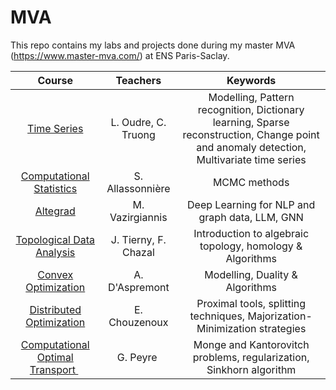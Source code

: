 # MVA

This repo contains my labs and projects done during my master MVA (https://www.master-mva.com/) at ENS Paris-Saclay.

| Course | Teachers | Keywords |
|:------:|:-------:|:-------:|
|<a href="http://www.laurentoudre.fr/ast.html"> Time Series </a>| L. Oudre, C. Truong | Modelling, Pattern recognition, Dictionary learning, Sparse reconstruction, Change point and anomaly detection, Multivariate time series |
|<a href="https://www.master-mva.com/cours/computational-statistics/"> Computational Statistics </a> | S. Allassonnière | MCMC methods |
|<a href="https://www.master-mva.com/cours/cat-advanced-learning-for-text-and-graph-data-altegrad/"> Altegrad </a> | M. Vazirgiannis| Deep Learning for NLP and graph data, LLM, GNN |
|<a href="https://julien-tierny.github.io/topologicalDataAnalysisClass.html"> Topological Data Analysis </a> |J. Tierny, F. Chazal | Introduction to algebraic topology, homology & Algorithms |
|<a href="https://www.di.ens.fr/~aspremon/OptConvexeM2.html">Convex Optimization </a> | A. D'Aspremont | Modelling, Duality & Algorithms |
|<a href="https://pages.saclay.inria.fr/emilie.chouzenoux/ECP/index.htm"> Distributed Optimization </a> | E. Chouzenoux | Proximal tools, splitting techniques, Majorization-Minimization strategies |
|<a href="http://www.gpeyre.com/teaching/"> Computational Optimal Transport </a> | G. Peyre | Monge and Kantorovitch problems, regularization, Sinkhorn algorithm |
